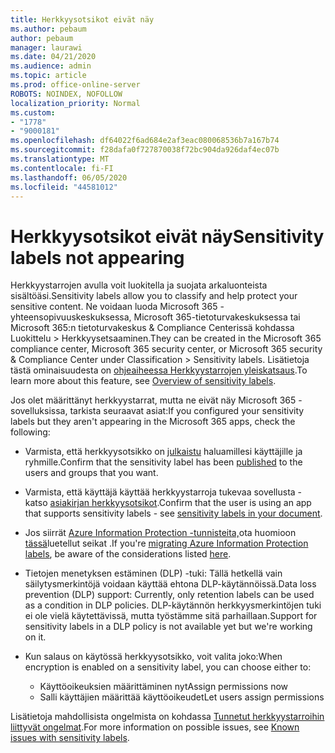 ```yaml
---
title: Herkkyysotsikot eivät näy
ms.author: pebaum
author: pebaum
manager: laurawi
ms.date: 04/21/2020
ms.audience: admin
ms.topic: article
ms.prod: office-online-server
ROBOTS: NOINDEX, NOFOLLOW
localization_priority: Normal
ms.custom:
- "1778"
- "9000181"
ms.openlocfilehash: df64022f6ad684e2af3eac080068536b7a167b74
ms.sourcegitcommit: f28dafa0f727870038f72bc904da926daf4ec07b
ms.translationtype: MT
ms.contentlocale: fi-FI
ms.lasthandoff: 06/05/2020
ms.locfileid: "44581012"
---
```

# <a name="sensitivity-labels-not-appearing"></a><span data-ttu-id="220f7-102">Herkkyysotsikot eivät näy</span><span class="sxs-lookup"><span data-stu-id="220f7-102">Sensitivity labels not appearing</span></span>

<span data-ttu-id="220f7-103">Herkkyystarrojen avulla voit luokitella ja suojata arkaluonteista sisältöäsi.</span><span class="sxs-lookup"><span data-stu-id="220f7-103">Sensitivity labels allow you to classify and help protect your sensitive content.</span></span> <span data-ttu-id="220f7-104">Ne voidaan luoda Microsoft 365 -yhteensopivuuskeskuksessa, Microsoft 365-tietoturvakeskuksessa tai Microsoft 365:n tietoturvakeskus & Compliance Centerissä kohdassa Luokittelu > Herkkyysetsaaminen.</span><span class="sxs-lookup"><span data-stu-id="220f7-104">They can be created in the Microsoft 365 compliance center, Microsoft 365 security center, or Microsoft 365 security & Compliance Center under Classification > Sensitivity labels.</span></span> <span data-ttu-id="220f7-105">Lisätietoja tästä ominaisuudesta on [ohjeaiheessa Herkkyystarrojen yleiskatsaus](https://docs.microsoft.com/microsoft-365/compliance/sensitivity-labels).</span><span class="sxs-lookup"><span data-stu-id="220f7-105">To learn more about this feature, see [Overview of sensitivity labels](https://docs.microsoft.com/microsoft-365/compliance/sensitivity-labels).</span></span>

<span data-ttu-id="220f7-106">Jos olet määrittänyt herkkyystarrat, mutta ne eivät näy Microsoft 365 -sovelluksissa, tarkista seuraavat asiat:</span><span class="sxs-lookup"><span data-stu-id="220f7-106">If you configured your sensitivity labels but they aren't appearing in the Microsoft 365 apps, check the following:</span></span>

- <span data-ttu-id="220f7-107">Varmista, että herkkyysotsikko on [julkaistu](https://docs.microsoft.com/microsoft-365/compliance/sensitivity-labels#what-label-policies-can-do) haluamillesi käyttäjille ja ryhmille.</span><span class="sxs-lookup"><span data-stu-id="220f7-107">Confirm that the sensitivity label has been [published](https://docs.microsoft.com/microsoft-365/compliance/sensitivity-labels#what-label-policies-can-do) to the users and groups that you want.</span></span>

- <span data-ttu-id="220f7-108">Varmista, että käyttäjä käyttää herkkyystarroja tukevaa sovellusta - katso [asiakirjan herkkyysotsikot](https://support.office.com/article/apply-sensitivity-labels-to-your-documents-and-email-within-office-2f96e7cd-d5a4-403b-8bd7-4cc636bae0f9?#bkmk_whereavailable).</span><span class="sxs-lookup"><span data-stu-id="220f7-108">Confirm that the user is using an app that supports sensitivity labels - see [sensitivity labels in your document](https://support.office.com/article/apply-sensitivity-labels-to-your-documents-and-email-within-office-2f96e7cd-d5a4-403b-8bd7-4cc636bae0f9?#bkmk_whereavailable).</span></span>

- <span data-ttu-id="220f7-109">Jos siirrät [Azure Information Protection -tunnisteita,](https://docs.microsoft.com/azure/information-protection/configure-policy-migrate-labels)ota huomioon [tässä](https://docs.microsoft.com/azure/information-protection/configure-policy-migrate-labels#considerations-for-unified-labels)luetellut seikat .</span><span class="sxs-lookup"><span data-stu-id="220f7-109">If you're [migrating Azure Information Protection labels](https://docs.microsoft.com/azure/information-protection/configure-policy-migrate-labels), be aware of the considerations listed [here](https://docs.microsoft.com/azure/information-protection/configure-policy-migrate-labels#considerations-for-unified-labels).</span></span>

- <span data-ttu-id="220f7-110">Tietojen menetyksen estäminen (DLP) -tuki: Tällä hetkellä vain säilytysmerkintöjä voidaan käyttää ehtona DLP-käytännöissä.</span><span class="sxs-lookup"><span data-stu-id="220f7-110">Data loss prevention (DLP) support: Currently, only retention labels can be used as a condition in DLP policies.</span></span>  <span data-ttu-id="220f7-111">DLP-käytännön herkkyysmerkintöjen tuki ei ole vielä käytettävissä, mutta työstämme sitä parhaillaan.</span><span class="sxs-lookup"><span data-stu-id="220f7-111">Support for sensitivity labels in a DLP policy is not available yet but we're working on it.</span></span>

- <span data-ttu-id="220f7-112">Kun salaus on käytössä herkkyysotsikko, voit valita joko:</span><span class="sxs-lookup"><span data-stu-id="220f7-112">When encryption is enabled on a sensitivity label, you can choose either to:</span></span>
    - <span data-ttu-id="220f7-113">Käyttöoikeuksien määrittäminen nyt</span><span class="sxs-lookup"><span data-stu-id="220f7-113">Assign permissions now</span></span>
    - <span data-ttu-id="220f7-114">Salli käyttäjien määrittää käyttöoikeudet</span><span class="sxs-lookup"><span data-stu-id="220f7-114">Let users assign permissions</span></span>


<span data-ttu-id="220f7-115">Lisätietoja mahdollisista ongelmista on kohdassa [Tunnetut herkkyystarroihin liittyvät ongelmat](https://support.office.com/article/known-issues-with-sensitivity-labels-in-office-b169d687-2bbd-4e21-a440-7da1b2743edc).</span><span class="sxs-lookup"><span data-stu-id="220f7-115">For more information on possible issues, see [Known issues with sensitivity labels](https://support.office.com/article/known-issues-with-sensitivity-labels-in-office-b169d687-2bbd-4e21-a440-7da1b2743edc).</span></span>